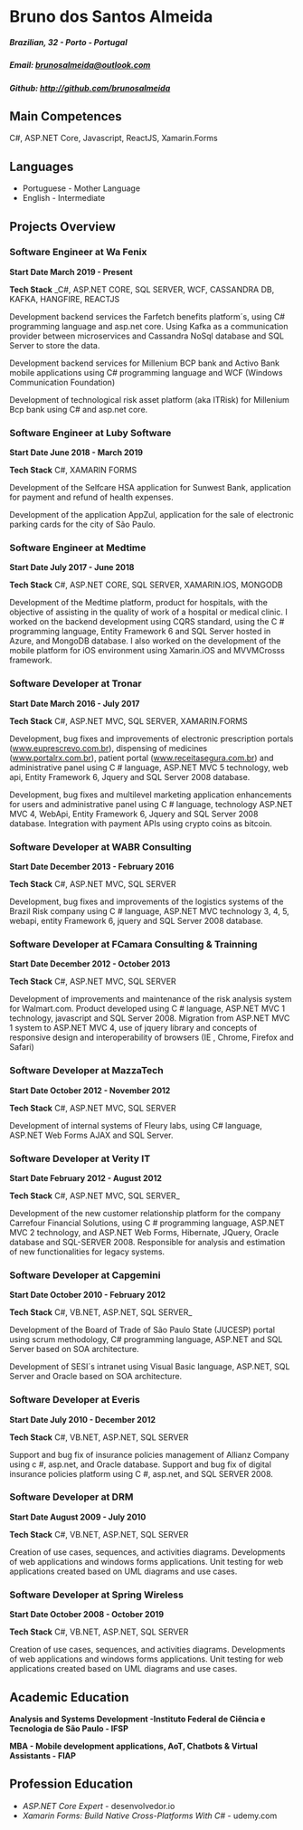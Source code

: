 # Bruno dos Santos Almeida
##### Brazilian, 32 - Porto - Portugal
##### Email: brunosalmeida@outlook.com
##### Github: http://github.com/brunosalmeida

## Main Competences
C#, ASP.NET Core, Javascript, ReactJS, Xamarin.Forms

## Languages
* Portuguese - Mother Language
* English - Intermediate

## Projects Overview
 
 ### Software Engineer at Wa Fenix 
 **Start Date March 2019 - Present**

 **Tech Stack** _C#, ASP.NET CORE, SQL SERVER, WCF, CASSANDRA DB, KAFKA, HANGFIRE, REACTJS

 Development backend services the Farfetch benefits platform´s, using C# programming language and asp.net core. Using Kafka as a communication provider between microservices and Cassandra NoSql database and SQL Server to store the data. 

 Development backend services for Millenium BCP bank and Activo Bank mobile applications using C# programming language and WCF (Windows Communication Foundation)

 Development of technological risk asset platform (aka ITRisk) for Millenium Bcp bank using C# and asp.net core.

### Software Engineer at Luby Software 
 **Start Date June 2018 - March 2019**

 **Tech Stack** C#, XAMARIN FORMS

Development of the Selfcare HSA application for Sunwest Bank, application for payment and refund of health expenses.

Development of the application AppZul, application for the sale of electronic parking cards for the city of São Paulo.

### Software Engineer at Medtime 
 **Start Date July 2017 - June 2018**

 **Tech Stack** C#, ASP.NET CORE, SQL SERVER, XAMARIN.IOS, MONGODB

Development of the Medtime platform, product for hospitals, with the objective of assisting in the quality of work of a hospital or medical clinic. I worked on the backend development using CQRS standard, using the C # programming language, Entity Framework 6 and SQL Server hosted in Azure, and MongoDB database. I also worked on the development of the mobile platform for iOS environment using Xamarin.iOS and MVVMCrosss framework.


### Software Developer at Tronar 
 **Start Date March 2016 - July 2017**

 **Tech Stack** C#, ASP.NET MVC, SQL SERVER, XAMARIN.FORMS

Development, bug fixes and improvements of electronic prescription portals (www.euprescrevo.com.br), dispensing of medicines (www.portalrx.com.br), patient portal (www.receitasegura.com.br) and administrative panel using C # language, ASP.NET MVC 5 technology, web api, Entity Framework 6, Jquery and SQL Server 2008 database.

Development, bug fixes and multilevel marketing application enhancements for users and administrative panel using C # language, technology ASP.NET MVC 4, WebApi, Entity Framework 6, Jquery and SQL Server 2008 database. Integration with payment APIs using crypto coins as bitcoin.


### Software Developer at WABR Consulting 
 **Start Date December 2013 - February 2016**

 **Tech Stack** C#, ASP.NET MVC, SQL SERVER

Development, bug fixes and improvements of the logistics systems of the Brazil Risk company using C # language, ASP.NET MVC technology 3, 4, 5, webapi, entity Framework 6, jquery and SQL Server 2008 database.

### Software Developer at FCamara Consulting & Trainning 
 **Start Date December 2012 - October 2013**

 **Tech Stack** C#, ASP.NET MVC, SQL SERVER

Development of improvements and maintenance of the risk analysis system for Walmart.com. Product developed using C # language, ASP.NET MVC 1 technology, javascript and SQL Server 2008. Migration from ASP.NET MVC 1 system to ASP.NET MVC 4, use of jquery library and concepts of responsive design and interoperability of browsers (IE , Chrome, Firefox and Safari)

### Software Developer at MazzaTech
 **Start Date October 2012 - November 2012**

 **Tech Stack** C#, ASP.NET MVC, SQL SERVER

Development of internal systems of Fleury labs, using C# language, ASP.NET Web Forms AJAX and SQL Server.


### Software Developer at Verity IT
 **Start Date February 2012 - August 2012**

 **Tech Stack** C#, ASP.NET MVC, SQL SERVER_

Development of the new customer relationship platform for the company Carrefour Financial Solutions, using C # programming language, ASP.NET MVC 2 technology, and ASP.NET Web Forms, Hibernate, JQuery, Oracle database and SQL-SERVER 2008. Responsible for analysis and estimation of new functionalities for legacy systems.

### Software Developer at Capgemini
 **Start Date October 2010 - February 2012**

 **Tech Stack** C#, VB.NET, ASP.NET, SQL SERVER_

Development of the Board of Trade of São Paulo State (JUCESP) portal using scrum methodology, C# programming language, ASP.NET and SQL Server based on SOA architecture.

Development of SESI´s intranet using Visual Basic language, ASP.NET, SQL Server and Oracle based on SOA architecture.

### Software Developer at Everis
 **Start Date July 2010 - December 2012**

 **Tech Stack** C#, VB.NET, ASP.NET, SQL SERVER

Support and bug fix of insurance policies management of Allianz Company using c #, asp.net, and Oracle database. Support and bug fix of digital insurance policies platform using C #, asp.net, and SQL SERVER 2008.

### Software Developer at DRM
 **Start Date August 2009 - July 2010**

 **Tech Stack** C#, VB.NET, ASP.NET, SQL SERVER

Creation of use cases, sequences, and activities diagrams. Developments of web applications and windows forms applications. Unit testing for web applications created based on UML diagrams and use cases.

### Software Developer at Spring Wireless
 **Start Date October 2008 - October 2019**

 **Tech Stack** C#, VB.NET, ASP.NET, SQL SERVER

Creation of use cases, sequences, and activities diagrams. Developments of web applications and windows forms applications. Unit testing for web applications created based on UML diagrams and use cases.

## Academic Education
**Analysis and Systems Development -Instituto Federal de Ciência e Tecnologia  de São Paulo - IFSP**

**MBA - Mobile development applications, AoT, Chatbots & Virtual Assistants - FIAP**

## Profession Education
- _ASP.NET Core Expert_ - desenvolvedor.io
- _Xamarin Forms: Build Native Cross-Platforms With C#_ - udemy.com

